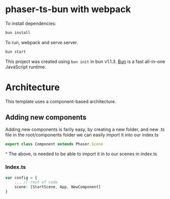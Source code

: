 # phaser-ts-bun with webpack

To install dependencies:

```bash
bun install
```

To run, webpack and serve server.

```bash
bun start
```

This project was created using `bun init` in bun v1.1.3. [Bun](https://bun.sh) is a fast all-in-one JavaScript runtime.

# Architecture
This template uses a component-based architecture.

## Adding new components

Adding new components is farily easy, by creating a new folder, and new .ts file in the root/components folder we can easily import it into our index.ts
```ts
export class Component extends Phaser.Scene
```
^ The above, is needed to be able to import it in to our scenes in index.ts

### Index.ts

```ts
var config = {
    ... // rest of code
    scene: [StartScene, App, NewComponent]
}
```
